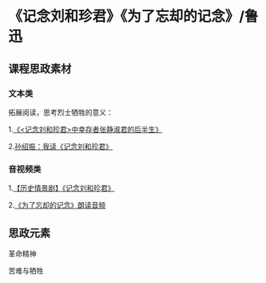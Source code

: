 # 《记念刘和珍君》《为了忘却的记念》/鲁迅

## 课程思政素材

### 文本类

拓展阅读，思考烈士牺牲的意义：

1.[《<记念刘和珍君>中幸存者张静淑君的后半生》](https://mp.weixin.qq.com/s/BC4rUziM5NZs-zqMe_jINg)

2.[孙绍振：我读《记念刘和珍君》](https://mp.weixin.qq.com/s/eBtUq_8tE8---wpTATX6sg)

### 音视频类

1.[【历史情景剧】《记念刘和珍君》](https://www.bilibili.com/video/BV1et411p7gS/?spm_id_from=333.337.search-card.all.click&vd_source=73c6f4171d3f7f9054a3220f08bd401c)

2.[《为了忘却的记念》朗读音频](https://www.bilibili.com/video/BV1tQ4y1z7MR/?spm_id_from=333.337.search-card.all.click&vd_source=73c6f4171d3f7f9054a3220f08bd401c)


## 思政元素

革命精神

苦难与牺牲


